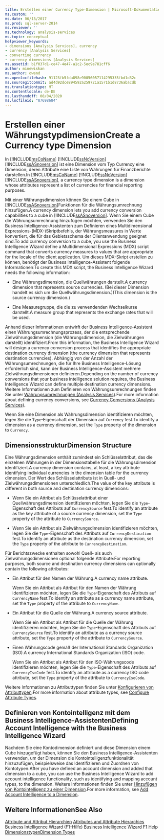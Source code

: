 ```yaml
---
title: Erstellen einer Currency Type-Dimension | Microsoft-Dokumentation
ms.custom: ''
ms.date: 06/13/2017
ms.prod: sql-server-2014
ms.reviewer: ''
ms.technology: analysis-services
ms.topic: conceptual
helpviewer_keywords:
- dimensions [Analysis Services], currency
- currency [Analysis Services]
- converting currency
- currency dimensions [Analysis Services]
ms.assetid: b1f037d1-ce47-4e47-a1c2-5ec9e781cff6
author: minewiskan
ms.author: owend
ms.openlocfilehash: 91123fb5fda898e90056057114295335fbd1d32c
ms.sourcegitcommit: ad4d92dce894592a259721a1571b1d8736abacdb
ms.translationtype: MT
ms.contentlocale: de-DE
ms.lasthandoff: 08/04/2020
ms.locfileid: "87698684"
---
```

# <a name="create-a-currency-type-dimension"></a><span data-ttu-id="0b440-102">Erstellen einer Währungstypdimension</span><span class="sxs-lookup"><span data-stu-id="0b440-102">Create a Currency type Dimension</span></span>
  <span data-ttu-id="0b440-103">In [!INCLUDE[msCoName](../../includes/msconame-md.md)] [!INCLUDE[ssNoVersion](../../includes/ssnoversion-md.md)] [!INCLUDE[ssASnoversion](../../includes/ssasnoversion-md.md)] ist eine Dimension vom Typ Currency eine Dimension, deren Attribute eine Liste von Währungen für Finanzberichte darstellen.</span><span class="sxs-lookup"><span data-stu-id="0b440-103">In [!INCLUDE[msCoName](../../includes/msconame-md.md)] [!INCLUDE[ssNoVersion](../../includes/ssnoversion-md.md)] [!INCLUDE[ssASnoversion](../../includes/ssasnoversion-md.md)], a currency type dimension is a dimension whose attributes represent a list of currencies for financial reporting purposes.</span></span>  
  
 <span data-ttu-id="0b440-104">Mit einer Währungsdimension können Sie einem Cube in [!INCLUDE[ssASnoversion](../../includes/ssasnoversion-md.md)]Funktionen für die Währungsumrechnung hinzufügen.</span><span class="sxs-lookup"><span data-stu-id="0b440-104">A currency dimension lets you add currency conversion capabilities to a cube in [!INCLUDE[ssASnoversion](../../includes/ssasnoversion-md.md)].</span></span> <span data-ttu-id="0b440-105">Wenn Sie einem Cube die Währungsumrechnung hinzufügen möchten, verwenden Sie den Business Intelligence-Assistenten zum Definieren eines Multidimensional Expressions-(MDX-)Skriptbefehls, der Währungsmeasures in Werte konvertiert, die für das Gebietsschema der Clientanwendung geeignet sind.</span><span class="sxs-lookup"><span data-stu-id="0b440-105">To add currency conversion to a cube, you use the Business Intelligence Wizard define a Multidimensional Expressions (MDX) script command that converts currency measures to values that are appropriate for the locale of the client application.</span></span> <span data-ttu-id="0b440-106">Um dieses MDX-Skript erstellen zu können, benötigt der Business Intelligence-Assistent folgende Informationen:</span><span class="sxs-lookup"><span data-stu-id="0b440-106">To create this MDX script, the Business Intelligence Wizard needs the following information:</span></span>  
  
-   <span data-ttu-id="0b440-107">Eine Währungsdimension, die Quellwährungen darstellt.</span><span class="sxs-lookup"><span data-stu-id="0b440-107">A currency dimension that represents source currencies.</span></span> <span data-ttu-id="0b440-108">(Bei dieser Dimension handelt es sich um die Quellwährungsdimension.)</span><span class="sxs-lookup"><span data-stu-id="0b440-108">(This dimension is the source currency dimension.)</span></span>  
  
-   <span data-ttu-id="0b440-109">Eine Measuregruppe, die die zu verwendenden Wechselkurse darstellt.</span><span class="sxs-lookup"><span data-stu-id="0b440-109">A measure group that represents the exchange rates that will be used.</span></span>  
  
 <span data-ttu-id="0b440-110">Anhand dieser Informationen entwirft der Business Intelligence-Assistent einen Währungsumrechnungsprozess, der die entsprechende Zielwährungsdimension (die Währungsdimension, die Zielwährungen darstellt) identifiziert.</span><span class="sxs-lookup"><span data-stu-id="0b440-110">From this information, the Business Intelligence Wizard will design a currency conversion process that identifies the appropriate destination currency dimension (the currency dimension that represents destination currencies).</span></span> <span data-ttu-id="0b440-111">Abhängig von der Anzahl der Währungsumrechnungen, die für Ihre Business Intelligence-Lösung erforderlich sind, kann der Business Intelligence-Assistent mehrere Zielwährungsdimensionen definieren.</span><span class="sxs-lookup"><span data-stu-id="0b440-111">Depending on the number of currency conversions that your business intelligence solution requires, the Business Intelligence Wizard can define multiple destination currency dimensions.</span></span> <span data-ttu-id="0b440-112">Weitere Informationen zum Definieren von Währungsumrechnungen finden Sie unter [Währungsumrechnungen &#40;Analysis Services&#41;](../currency-conversions-analysis-services.md).</span><span class="sxs-lookup"><span data-stu-id="0b440-112">For more information about defining currency conversions, see [Currency Conversions &#40;Analysis Services&#41;](../currency-conversions-analysis-services.md).</span></span>  
  
 <span data-ttu-id="0b440-113">Wenn Sie eine Dimension als Währungsdimension identifizieren möchten, legen Sie die `Type`-Eigenschaft der Dimension auf `Currency` fest.</span><span class="sxs-lookup"><span data-stu-id="0b440-113">To identify a dimension as a currency dimension, set the `Type` property of the dimension to `Currency`.</span></span>  
  
## <a name="dimension-structure"></a><span data-ttu-id="0b440-114">Dimensionsstruktur</span><span class="sxs-lookup"><span data-stu-id="0b440-114">Dimension Structure</span></span>  
 <span data-ttu-id="0b440-115">Eine Währungsdimension enthält zumindest ein Schlüsselattribut, das die einzelnen Währungen in der Dimensionstabelle für die Währungsdimension identifiziert.</span><span class="sxs-lookup"><span data-stu-id="0b440-115">A currency dimension contains, at least, a key attribute identifying individual currencies in the dimension table for the currency dimension.</span></span> <span data-ttu-id="0b440-116">Der Wert des Schlüsselattributs ist in Quell- und Zielwährungsdimensionen unterschiedlich.</span><span class="sxs-lookup"><span data-stu-id="0b440-116">The value of the key attribute is different in both source and destination currency dimensions:</span></span>  
  
-   <span data-ttu-id="0b440-117">Wenn Sie ein Attribut als Schlüsselattribut einer Quellwährungsdimension identifizieren möchten, legen Sie die `Type`-Eigenschaft des Attributs auf `CurrencySource` fest.</span><span class="sxs-lookup"><span data-stu-id="0b440-117">To identify an attribute as the key attribute of a source currency dimension, set the `Type` property of the attribute to `CurrencySource`.</span></span>  
  
-   <span data-ttu-id="0b440-118">Wenn Sie ein Attribut als Zielwährungsdimension identifizieren möchten, legen Sie die `Type`-Eigenschaft des Attributs auf `CurrencyDestination` fest.</span><span class="sxs-lookup"><span data-stu-id="0b440-118">To identify an attribute as the destination currency dimension, set the `Type` property of the attribute to `CurrencyDestination`.</span></span>  
  
 <span data-ttu-id="0b440-119">Für Berichtszwecke enthalten sowohl Quell- als auch Zielwährungsdimensionen optional folgende Attribute:</span><span class="sxs-lookup"><span data-stu-id="0b440-119">For reporting purposes, both source and destination currency dimensions can optionally contain the following attributes:</span></span>  
  
-   <span data-ttu-id="0b440-120">Ein Attribut für den Namen der Währung.</span><span class="sxs-lookup"><span data-stu-id="0b440-120">A currency name attribute.</span></span>  
  
     <span data-ttu-id="0b440-121">Wenn Sie ein Attribut als Attribut für den Namen der Währung identifizieren möchten, legen Sie die `Type`-Eigenschaft des Attributs auf `CurrencyName` fest.</span><span class="sxs-lookup"><span data-stu-id="0b440-121">To identify an attribute as a currency name attribute, set the `Type` property of the attribute to `CurrencyName`.</span></span>  
  
-   <span data-ttu-id="0b440-122">Ein Attribut für die Quelle der Währung.</span><span class="sxs-lookup"><span data-stu-id="0b440-122">A currency source attribute.</span></span>  
  
     <span data-ttu-id="0b440-123">Wenn Sie ein Attribut als Attribut für die Quelle der Währung identifizieren möchten, legen Sie die `Type`-Eigenschaft des Attributs auf `CurrencySource` fest.</span><span class="sxs-lookup"><span data-stu-id="0b440-123">To identify an attribute as a currency source attribute, set the `Type` property of the attribute to `CurrencySource`.</span></span>  
  
-   <span data-ttu-id="0b440-124">Einen Währungscode gemäß der International Standards Organization (ISO).</span><span class="sxs-lookup"><span data-stu-id="0b440-124">A currency International Standards Organization (ISO) code.</span></span>  
  
     <span data-ttu-id="0b440-125">Wenn Sie ein Attribut als Attribut für den ISO-Währungscode identifizieren möchten, legen Sie die `Type`-Eigenschaft des Attributs auf `CurrencyIsoCode` fest.</span><span class="sxs-lookup"><span data-stu-id="0b440-125">To identify an attribute as a currency ISO code attribute, set the `Type` property of the attribute to `CurrencyIsoCode`.</span></span>  
  
 <span data-ttu-id="0b440-126">Weitere Informationen zu Attributtypen finden Sie unter [Konfigurieren von Attributtypen](attribute-properties-configure-attribute-types.md).</span><span class="sxs-lookup"><span data-stu-id="0b440-126">For more information about attribute types, see [Configure Attribute Types](attribute-properties-configure-attribute-types.md).</span></span>  
  
## <a name="defining-account-intelligence-with-the-business-intelligence-wizard"></a><span data-ttu-id="0b440-127">Definieren von Kontointelligenz mit dem Business Intelligence-Assistenten</span><span class="sxs-lookup"><span data-stu-id="0b440-127">Defining Account Intelligence with the Business Intelligence Wizard</span></span>  
 <span data-ttu-id="0b440-128">Nachdem Sie eine Kontodimension definiert und diese Dimension einem Cube hinzugefügt haben, können Sie den Business Intelligence-Assistenten verwenden, um der Dimension die Kontointelligenzfunktionalität hinzuzufügen, beispielsweise das Identifizieren und Zuordnen von Kontotypen.</span><span class="sxs-lookup"><span data-stu-id="0b440-128">After you have defined an account dimension and added that dimension to a cube, you can use the Business Intelligence Wizard to add account intelligence functionality, such as identifying and mapping account types, to the dimension.</span></span> <span data-ttu-id="0b440-129">Weitere Informationen finden Sie unter [Hinzufügen von Kontointelligenz zu einer Dimension](bi-wizard-add-account-intelligence-to-a-dimension.md).</span><span class="sxs-lookup"><span data-stu-id="0b440-129">For more information, see [Add Account Intelligence to a Dimension](bi-wizard-add-account-intelligence-to-a-dimension.md).</span></span>  
  
## <a name="see-also"></a><span data-ttu-id="0b440-130">Weitere Informationen</span><span class="sxs-lookup"><span data-stu-id="0b440-130">See Also</span></span>  
 <span data-ttu-id="0b440-131">[Attribute und Attribut Hierarchien](../multidimensional-models-olap-logical-dimension-objects/attributes-and-attribute-hierarchies.md) </span><span class="sxs-lookup"><span data-stu-id="0b440-131">[Attributes and Attribute Hierarchies](../multidimensional-models-olap-logical-dimension-objects/attributes-and-attribute-hierarchies.md) </span></span>  
 <span data-ttu-id="0b440-132">[Business Intelligence Wizard (F1-Hilfe)](../business-intelligence-wizard-f1-help.md) </span><span class="sxs-lookup"><span data-stu-id="0b440-132">[Business Intelligence Wizard F1 Help](../business-intelligence-wizard-f1-help.md) </span></span>  
 [<span data-ttu-id="0b440-133">Dimensionstypen</span><span class="sxs-lookup"><span data-stu-id="0b440-133">Dimension Types</span></span>](../multidimensional-models-olap-logical-dimension-objects/database-dimension-properties-types.md)  
  
  
